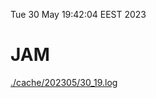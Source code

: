 Tue 30 May 19:42:04 EEST 2023
# JAM
<a href='./cache/202305/30_19.log'>./cache/202305/30_19.log</a>
